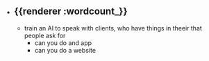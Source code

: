 - {{renderer :wordcount_}}
	-
	- train an AI to speak with clients, who have things in theeir that people ask for
		- can you do and app
		- can you do a website